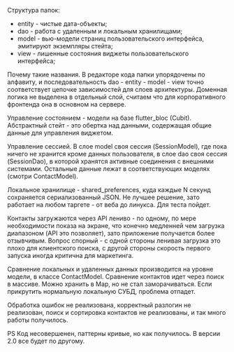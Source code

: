 Структура папок:
- entity - чистые дата-объекты;
- dao - работа с удаленным и локальным хранилищами;
- model - вью-модели страниц пользовательского интерфейса, эмитируют экземпляры стейта;
- view - лишенные состояния виджеты пользовательского интерфейса;

Почему такие названия. В редакторе кода папки упорядочены по алфавиту, и последовательность dao - entity - model - view точно соответствует цепочке зависимостей для слоев архитектуры. Доменная логика не выделена в отдельный слой, считаем что для корпоративного фронтенда она в основном на сервере.

Управление состоянием - модели на базе flutter_bloc (Cubit). Абстрактный стейт - это обертка над данными, содержащая общие данные для управления виджетом.

Управление сессией. В слое model своя сессия (SessionModel), где пока ничего не хранится кроме данных пользователя, в слое dao своя сессия (SessionDao), в которой хранятся активные соединения с внешними системами. Остальные данные лежат в соответствующих моделях (смотри ContactModel).

Локальное хранилище - shared_preferences, куда каждые N секунд сохраняется сериализованный JSON. Не лучшее решение, зато работает на любом таргете - от веба до линукса. Для теста пойдет.

Контакты загружаются через API лениво - по одному, по мере необходимости показа на экране, что конечно медленней чем загрузка диапазоном (API это позволяет), зато приложение получается более отзывчивым. Вопрос спорный - с одной стороны ленивая загрузка это плохо для клиентского поиска, с другой стороны скорость первого запуска иногда критична для маркетинга.

Сравнение локальных и удаленных данных производится на уровне модели, в классе ContactModel. Сравнение контактов идет через поиск в массиве. Можно хранить в Map, но не стал заморачиваться. Если прикрутить нормальную локальную СУБД, проблема отпадет.

Обработка ошибок не реализована, корректный разлогин не реализован, поиск и сортировка контактов не реализованы, и так много работы получилось.

PS
Код несовершенен, паттерны кривые, но как получилось. В версии 2.0 все будет по другому.

